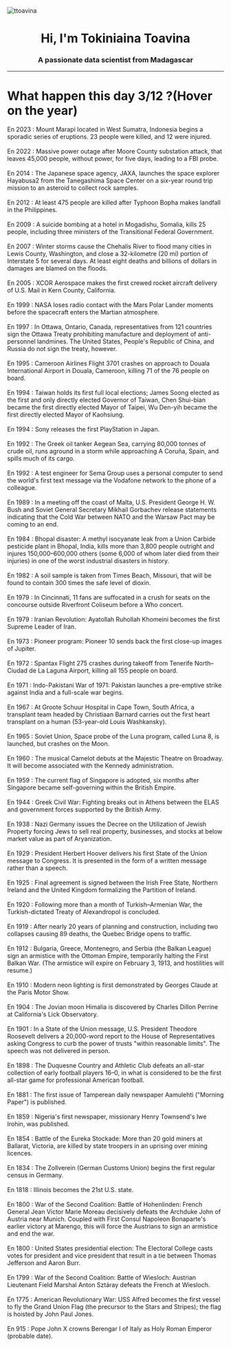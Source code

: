
<p align="left"> <img src="https://komarev.com/ghpvc/?username=ttoavina&label=Profile%20views&color=0e75b6&style=flat" alt="ttoavina" /> </p>
<h1 align="center">Hi, I'm Tokiniaina Toavina</h1>
<h3 align="center">A passionate data scientist from Madagascar</h3>
    
<hr/>
<h1> What happen this day 3/12 ?(Hover on the year)</h1>

En 2023 : Mount Marapi located in West Sumatra, Indonesia begins a sporadic series of eruptions. 23 people were killed, and 12 were injured.
<br/><br/>
En 2022 : Massive power outage after Moore County substation attack, that leaves 45,000 people, without power, for five days, leading to a FBI probe.
<br/><br/>
En 2014 : The Japanese space agency, JAXA, launches the space explorer Hayabusa2 from the Tanegashima Space Center on a six-year round trip mission to an asteroid to collect rock samples.
<br/><br/>
En 2012 : At least 475 people are killed after Typhoon Bopha makes landfall in the Philippines.
<br/><br/>
En 2009 : A suicide bombing at a hotel in Mogadishu, Somalia, kills 25 people, including three ministers of the Transitional Federal Government.
<br/><br/>
En 2007 : Winter storms cause the Chehalis River to flood many cities in Lewis County, Washington, and close a 32-kilometre (20 mi) portion of Interstate 5 for several days. At least eight deaths and billions of dollars in damages are blamed on the floods.
<br/><br/>
En 2005 : XCOR Aerospace makes the first crewed rocket aircraft delivery of U.S. Mail in Kern County, California.
<br/><br/>
En 1999 : NASA loses radio contact with the Mars Polar Lander moments before the spacecraft enters the Martian atmosphere.
<br/><br/>
En 1997 : In Ottawa, Ontario, Canada, representatives from 121 countries sign the Ottawa Treaty prohibiting manufacture and deployment of anti-personnel landmines. The United States, People's Republic of China, and Russia do not sign the treaty, however.
<br/><br/>
En 1995 : Cameroon Airlines Flight 3701 crashes on approach to Douala International Airport in Douala, Cameroon, killing 71 of the 76 people on board.
<br/><br/>
En 1994 : Taiwan holds its first full local elections; James Soong elected as the first and only directly elected Governor of Taiwan, Chen Shui-bian became the first directly elected Mayor of Taipei, Wu Den-yih became the first directly elected Mayor of Kaohsiung.
<br/><br/>
En 1994 : Sony releases the first PlayStation in Japan.
<br/><br/>
En 1992 : The Greek oil tanker Aegean Sea, carrying 80,000 tonnes of crude oil, runs aground in a storm while approaching A Coruña, Spain, and spills much of its cargo.
<br/><br/>
En 1992 : A test engineer for Sema Group uses a personal computer to send the world's first text message via the Vodafone network to the phone of a colleague.
<br/><br/>
En 1989 : In a meeting off the coast of Malta, U.S. President George H. W. Bush and Soviet General Secretary Mikhail Gorbachev release statements indicating that the Cold War between NATO and the Warsaw Pact may be coming to an end.
<br/><br/>
En 1984 : Bhopal disaster: A methyl isocyanate leak from a Union Carbide pesticide plant in Bhopal, India, kills more than 3,800 people outright and injures 150,000–600,000 others (some 6,000 of whom later died from their injuries) in one of the worst industrial disasters in history.
<br/><br/>
En 1982 : A soil sample is taken from Times Beach, Missouri, that will be found to contain 300 times the safe level of dioxin.
<br/><br/>
En 1979 : In Cincinnati, 11 fans are suffocated in a crush for seats on the concourse outside Riverfront Coliseum before a Who concert.
<br/><br/>
En 1979 : Iranian Revolution: Ayatollah Ruhollah Khomeini becomes the first Supreme Leader of Iran.
<br/><br/>
En 1973 : Pioneer program: Pioneer 10 sends back the first close-up images of Jupiter.
<br/><br/>
En 1972 : Spantax Flight 275 crashes during takeoff from Tenerife North–Ciudad de La Laguna Airport, killing all 155 people on board.
<br/><br/>
En 1971 : Indo-Pakistani War of 1971: Pakistan launches a pre-emptive strike against India and a full-scale war begins.
<br/><br/>
En 1967 : At Groote Schuur Hospital in Cape Town, South Africa, a transplant team headed by Christiaan Barnard carries out the first heart transplant on a human (53-year-old Louis Washkansky).
<br/><br/>
En 1965 : Soviet Union, Space probe of the Luna program, called Luna 8, is launched, but crashes on the Moon.
<br/><br/>
En 1960 : The musical Camelot debuts at the Majestic Theatre on Broadway. It will become associated with the Kennedy administration.
<br/><br/>
En 1959 : The current flag of Singapore is adopted, six months after Singapore became self-governing within the British Empire.
<br/><br/>
En 1944 : Greek Civil War: Fighting breaks out in Athens between the ELAS and government forces supported by the British Army.
<br/><br/>
En 1938 : Nazi Germany issues the Decree on the Utilization of Jewish Property forcing Jews to sell real property, businesses, and stocks at below market value as part of Aryanization.
<br/><br/>
En 1929 : President Herbert Hoover delivers his first State of the Union message to Congress. It is presented in the form of a written message rather than a speech.
<br/><br/>
En 1925 : Final agreement is signed between the Irish Free State, Northern Ireland and the United Kingdom formalizing the Partition of Ireland.
<br/><br/>
En 1920 : Following more than a month of Turkish–Armenian War, the Turkish-dictated Treaty of Alexandropol is concluded.
<br/><br/>
En 1919 : After nearly 20 years of planning and construction, including two collapses causing 89 deaths, the Quebec Bridge opens to traffic.
<br/><br/>
En 1912 : Bulgaria, Greece, Montenegro, and Serbia (the Balkan League) sign an armistice with the Ottoman Empire, temporarily halting the First Balkan War. (The armistice will expire on February 3, 1913, and hostilities will resume.)
<br/><br/>
En 1910 : Modern neon lighting is first demonstrated by Georges Claude at the Paris Motor Show.
<br/><br/>
En 1904 : The Jovian moon Himalia is discovered by Charles Dillon Perrine at California's Lick Observatory.
<br/><br/>
En 1901 : In a State of the Union message, U.S. President Theodore Roosevelt delivers a 20,000-word report to the House of Representatives asking Congress to curb the power of trusts "within reasonable limits".  The speech was not delivered in person.
<br/><br/>
En 1898 : The Duquesne Country and Athletic Club defeats an all-star collection of early football players 16–0, in what is considered to be the first all-star game for professional American football.
<br/><br/>
En 1881 : The first issue of Tamperean daily newspaper Aamulehti ("Morning Paper") is published.
<br/><br/>
En 1859 : Nigeria's first newspaper, missionary Henry Townsend's Iwe Irohin, was published.
<br/><br/>
En 1854 : Battle of the Eureka Stockade: More than 20 gold miners at Ballarat, Victoria, are killed by state troopers in an uprising over mining licences.
<br/><br/>
En 1834 : The Zollverein (German Customs Union) begins the first regular census in Germany.
<br/><br/>
En 1818 : Illinois becomes the 21st U.S. state.
<br/><br/>
En 1800 : War of the Second Coalition: Battle of Hohenlinden: French General Jean Victor Marie Moreau decisively defeats the Archduke John of Austria near Munich. Coupled with First Consul Napoleon Bonaparte's earlier victory at Marengo, this will force the Austrians to sign an armistice and end the war.
<br/><br/>
En 1800 : United States presidential election: The Electoral College casts votes for president and vice president that result in a tie between Thomas Jefferson and Aaron Burr.
<br/><br/>
En 1799 : War of the Second Coalition: Battle of Wiesloch: Austrian Lieutenant Field Marshal Anton Sztáray defeats the French at Wiesloch.
<br/><br/>
En 1775 : American Revolutionary War: USS Alfred becomes the first vessel to fly the Grand Union Flag (the precursor to the Stars and Stripes); the flag is hoisted by John Paul Jones.
<br/><br/>
En 915 : Pope John X crowns Berengar I of Italy as Holy Roman Emperor (probable date).
<br/><br/>
